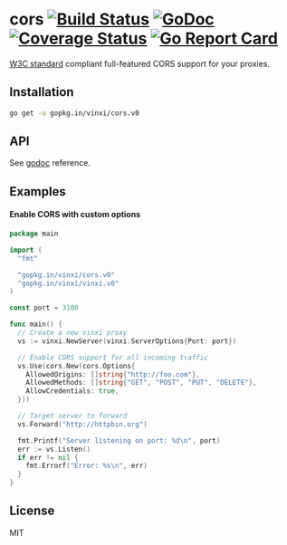 # cors [![Build Status](https://travis-ci.org/vinxi/cors.png)](https://travis-ci.org/vinxi/cors) [![GoDoc](https://godoc.org/github.com/vinxi/cors?status.svg)](https://godoc.org/github.com/vinxi/cors) [![Coverage Status](https://coveralls.io/repos/github/vinxi/cors/badge.svg?branch=master)](https://coveralls.io/github/vinxi/cors?branch=master) [![Go Report Card](https://goreportcard.com/badge/github.com/vinxi/cors)](https://goreportcard.com/report/github.com/vinxi/cors)

[W3C standard](http://www.w3.org/TR/cors/) compliant full-featured CORS support for your proxies.

## Installation

```bash
go get -u gopkg.in/vinxi/cors.v0
```

## API

See [godoc](https://godoc.org/github.com/vinxi/cors) reference.

## Examples

#### Enable CORS with custom options

```go
package main

import (
  "fmt"

  "gopkg.in/vinxi/cors.v0"
  "gopkg.in/vinxi/vinxi.v0"
)

const port = 3100

func main() {
  // Create a new vinxi proxy
  vs := vinxi.NewServer(vinxi.ServerOptions{Port: port})

  // Enable CORS support for all incoming traffic
  vs.Use(cors.New(cors.Options{
    AllowedOrigins: []string{"http://foo.com"},
    AllowedMethods: []string{"GET", "POST", "PUT", "DELETE"},
    AllowCredentials: true,
  }))

  // Target server to forward
  vs.Forward("http://httpbin.org")

  fmt.Printf("Server listening on port: %d\n", port)
  err := vs.Listen()
  if err != nil {
    fmt.Errorf("Error: %s\n", err)
  }
}
```

## License

MIT

